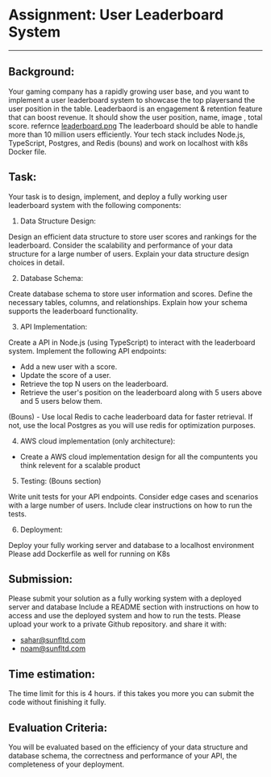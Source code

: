 # Assignment: User Leaderboard System
---
## Background:
Your gaming company has a rapidly growing user base, and you want to implement a user leaderboard system to showcase the top playersand the user position in the table. 
Leaderbaord is an engagement & retention feature that can boost revenue.
It should show the user position, name, image , total score. refernce  [leaderboard.png](leaderboard.png)
The leaderboard should be able to handle more than 10 million users efficiently.
Your tech stack includes Node.js, TypeScript, Postgres, and Redis (bouns) and work on localhost with k8s Docker file.

## Task:
Your task is to design, implement, and deploy a fully working user leaderboard system with the following components:

1. Data Structure Design:

Design an efficient data structure to store user scores and rankings for the leaderboard.
Consider the scalability and performance of your data structure for a large number of users.
Explain your data structure design choices in detail.

2. Database Schema:

Create database schema to store user information and scores.
Define the necessary tables, columns, and relationships.
Explain how your schema supports the leaderboard functionality.

3. API Implementation:

Create a API in Node.js (using TypeScript) to interact with the leaderboard system.
Implement the following API endpoints:
- Add a new user with a score.
- Update the score of a user.
- Retrieve the top N users on the leaderboard.
- Retrieve the user's position on the leaderboard along with 5 users above and 5 users below them.


(Bouns) - Use local Redis to cache leaderboard data for faster retrieval.
If not, use the local Postgres as you will use redis for optimization purposes.

4. AWS cloud implementation (only architecture):
- Create a AWS cloud implementation design for all the compuntents you think relevent for a scalable product

5. Testing: (Bouns section)

Write unit tests for your API endpoints.
Consider edge cases and scenarios with a large number of users.
Include clear instructions on how to run the tests.

6. Deployment:

Deploy your fully working server and database to a localhost environment
Please add Dockerfile as well for running on K8s

## Submission:
Please submit your solution as a fully working system with a deployed server and database Include a README section with instructions on how to access and use the deployed system and how to run the tests.
Please upload your work to a private Github repository. and share it with:
- sahar@sunfltd.com
- noam@sunfltd.com

## Time estimation:
The time limit for this is 4 hours. if this takes you more you can submit the code without finishing it fully.  


## Evaluation Criteria:
You will be evaluated based on the efficiency of your data structure and database schema, the correctness and performance of your API, the completeness of your deployment.